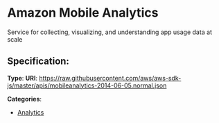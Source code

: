 # Amazon Mobile Analytics


Service for collecting, visualizing, and understanding app usage data at scale

## Specification:
**Type**: 
**URI**: https://raw.githubusercontent.com/aws/aws-sdk-js/master/apis/mobileanalytics-2014-06-05.normal.json


**Categories**:
- [Analytics](https://github.com/apis-list/apis-list#analytics)



